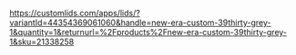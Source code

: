 https://customlids.com/apps/lids/?variantId=44354369061060&handle=new-era-custom-39thirty-grey-1&quantity=1&returnurl=%2Fproducts%2Fnew-era-custom-39thirty-grey-1&sku=21338258

